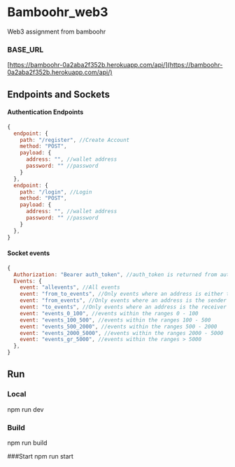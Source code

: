 # Bamboohr_web3
Web3 assignment from bamboohr

### BASE_URL
[https://bamboohr-0a2aba2f352b.herokuapp.com/api/](https://bamboohr-0a2aba2f352b.herokuapp.com/api/)

## Endpoints and Sockets

#### Authentication Endpoints
```javascript
{
  endpoint: {
    path: "/register", //Create Account
    method: "POST",
    payload: {
      address: "", //wallet address
      password: "" //password
    }
  },
  endpoint: {
    path: "/login", //Login
    method: "POST",
    payload: {
      address: "", //wallet address
      password: "" //password
    }
  },
}
```

#### Socket events
```javascript
{
  Authorization: "Bearer auth_token", //auth_token is returned from authentication APIs
  Events: {
    event: "allevents", //All events
    event: "from_to_events", //Only events where an address is either the sender or receiver
    event: "from_events", //Only events where an address is the sender
    event: "to_events", //Only events where an address is the receiver     
    event: "events_0_100", //events within the ranges 0 - 100
    event: "events_100_500", //events within the ranges 100 - 500
    event: "events_500_2000", //events within the ranges 500 - 2000
    event: "events_2000_5000", //events within the ranges 2000 - 5000
    event: "events_gr_5000", //events within the ranges > 5000
  },
}
```


## Run
### Local
npm run dev
### Build
npm run build

###Start
npm run start
